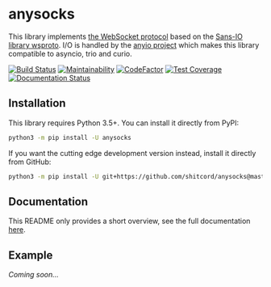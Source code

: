 # anysocks

This library implements [the WebSocket protocol](https://tools.ietf.org/html/rfc6455) based on the [Sans-IO library wsproto](https://github.com/python-hyper/wsproto).
I/O is handled by the [anyio project](https://github.com/agronholm/anyio) which makes this library compatible to asyncio, trio and curio.

[![Build Status](https://travis-ci.org/shitcord/anysocks.svg?branch=master)](https://travis-ci.org/shitcord/anysocks)
[![Maintainability](https://api.codeclimate.com/v1/badges/6f883d197ca32802380c/maintainability)](https://codeclimate.com/github/shitcord/anysocks/maintainability)
[![CodeFactor](https://www.codefactor.io/repository/github/shitcord/anysocks/badge)](https://www.codefactor.io/repository/github/shitcord/anysocks)
[![Test Coverage](https://api.codeclimate.com/v1/badges/6f883d197ca32802380c/test_coverage)](https://codeclimate.com/github/shitcord/anysocks/test_coverage)
[![Documentation Status](https://readthedocs.org/projects/anysocks/badge/?version=latest)](https://anysocks.readthedocs.io/en/latest/?badge=latest)

## Installation

This library requires Python 3.5+. You can install it directly from PyPI:

```sh
python3 -m pip install -U anysocks
```

If you want the cutting edge development version instead, install it directly from GitHub:

```sh
python3 -m pip install -U git+https://github.com/shitcord/anysocks@master#egg=anysocks
```

## Documentation

This README only provides a short overview, see the full documentation [here](https://anysocks.readthedocs.io/en/latest).

## Example

_Coming soon..._

